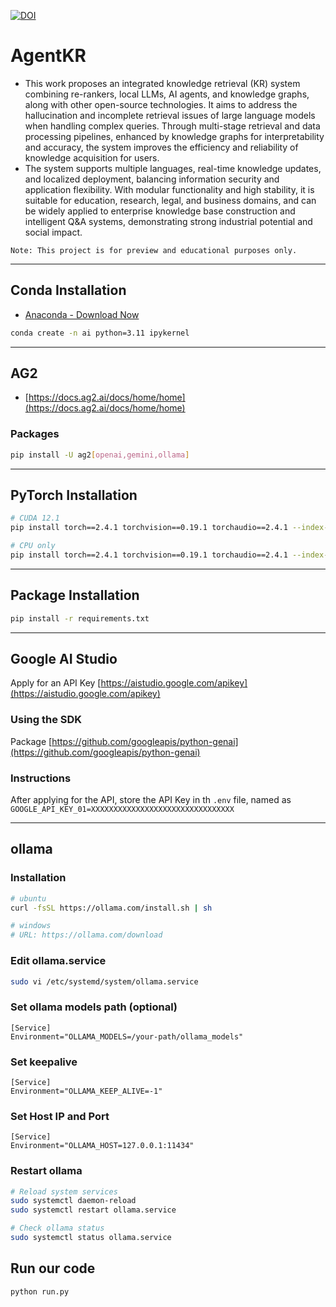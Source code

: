 [![DOI](https://zenodo.org/badge/1067618260.svg)](https://doi.org/10.5281/zenodo.17240909)

# AgentKR
- This work proposes an integrated knowledge retrieval (KR) system combining re-rankers, local LLMs, AI agents, and knowledge graphs, along with other open-source technologies. It aims to address the hallucination and incomplete retrieval issues of large language models when handling complex queries. Through multi-stage retrieval and data processing pipelines, enhanced by knowledge graphs for interpretability and accuracy, the system improves the efficiency and reliability of knowledge acquisition for users.
- The system supports multiple languages, real-time knowledge updates, and localized deployment, balancing information security and application flexibility. With modular functionality and high stability, it is suitable for education, research, legal, and business domains, and can be widely applied to enterprise knowledge base construction and intelligent Q&A systems, demonstrating strong industrial potential and social impact.

`Note: This project is for preview and educational purposes only.`

---

## Conda Installation
- [Anaconda - Download Now](https://www.anaconda.com/download/success)
```bash
conda create -n ai python=3.11 ipykernel
```

---

## AG2
- [https://docs.ag2.ai/docs/home/home](https://docs.ag2.ai/docs/home/home)

### Packages
```bash
pip install -U ag2[openai,gemini,ollama]
```

---

## PyTorch Installation
```bash
# CUDA 12.1
pip install torch==2.4.1 torchvision==0.19.1 torchaudio==2.4.1 --index-url https://download.pytorch.org/whl/cu121

# CPU only
pip install torch==2.4.1 torchvision==0.19.1 torchaudio==2.4.1 --index-url https://download.pytorch.org/whl/cpu
```

---

## Package Installation
```bash
pip install -r requirements.txt
```

---

## Google AI Studio
Apply for an API Key [https://aistudio.google.com/apikey](https://aistudio.google.com/apikey)

### Using the SDK
Package [https://github.com/googleapis/python-genai](https://github.com/googleapis/python-genai)

### Instructions
After applying for the API, store the API Key in th `.env` file, named as `GOOGLE_API_KEY_01=XXXXXXXXXXXXXXXXXXXXXXXXXXXXXXXX`

---

## ollama

### Installation
```bash
# ubuntu
curl -fsSL https://ollama.com/install.sh | sh

# windows
# URL: https://ollama.com/download
```

### Edit ollama.service
```bash
sudo vi /etc/systemd/system/ollama.service
```

### Set ollama models path (optional)
```
[Service]
Environment="OLLAMA_MODELS=/your-path/ollama_models"
```

### Set keepalive
```
[Service]
Environment="OLLAMA_KEEP_ALIVE=-1"
```

### Set Host IP and Port
```
[Service]
Environment="OLLAMA_HOST=127.0.0.1:11434"
```

### Restart ollama
```bash
# Reload system services
sudo systemctl daemon-reload
sudo systemctl restart ollama.service

# Check ollama status
sudo systemctl status ollama.service
```

## Run our code
```bash
python run.py
```